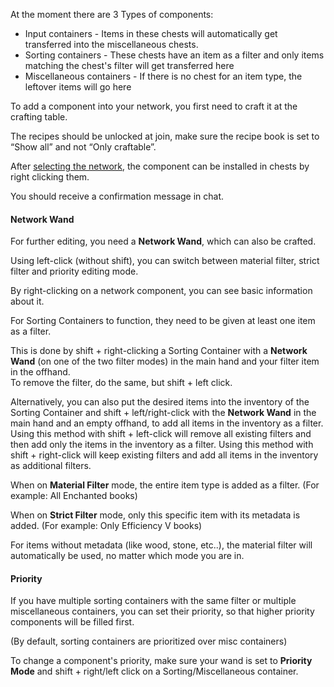 At the moment there are 3 Types of components:

*   Input containers - Items in these chests will automatically get transferred into the miscellaneous chests.
*   Sorting containers - These chests have an item as a filter and only items matching the chest's filter will get transferred here
*   Miscellaneous containers - If there is no chest for an item type, the leftover items will go here

To add a component into your network, you first need to craft it at the crafting table.

The recipes should be unlocked at join, make sure the recipe book is set to “Show all” and not “Only craftable”.

After [selecting the network](/basics), the component can be installed in chests by right clicking them.

You should receive a confirmation message in chat.

#### Network Wand

For further editing, you need a **Network Wand**, which can also be crafted.

Using left-click (without shift), you can switch between material filter, strict filter and priority editing mode.

By right-clicking on a network component, you can see basic information about it.

For Sorting Containers to function, they need to be given at least one item as a filter.

This is done by shift + right-clicking a Sorting Container with a **Network Wand** (on one of the two filter modes) in the main hand and your filter item in the offhand.  
To remove the filter, do the same, but shift + left click.

Alternatively, you can also put the desired items into the inventory of the Sorting Container and shift + left/right-click with the **Network Wand** in the main hand and an empty offhand, to add all items in the inventory as a filter.
Using this method with shift + left-click will remove all existing filters and then add only the items in the inventory as a filter.
Using this method with shift + right-click will keep existing filters and add all items in the inventory as additional filters.

When on **Material Filter** mode, the entire item type is added as a filter. (For example: All Enchanted books)

When on **Strict Filter** mode, only this specific item with its metadata is added. (For example: Only Efficiency V books)

For items without metadata (like wood, stone, etc..), the material filter will automatically be used, no matter which mode you are in.

#### Priority

If you have multiple sorting containers with the same filter or multiple miscellaneous containers, you can set their priority, so that higher priority components will be filled first.

(By default, sorting containers are prioritized over misc containers)

To change a component's priority, make sure your wand is set to **Priority Mode** and shift + right/left click on a Sorting/Miscellaneous container.
